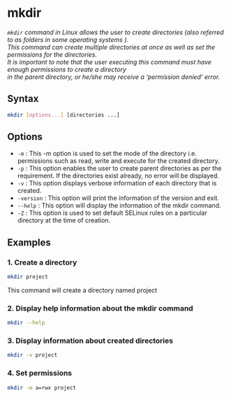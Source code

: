 # mkdir

*`mkdir` command in Linux allows the user to create directories (also referred to as folders in some operating systems ). <br/>
This command can create multiple directories at once as well as set the permissions for the directories. <br/> 
It is important to note that the user executing this command must have enough permissions to create a directory <br/> 
in the parent directory, or he/she may receive a ‘permission denied’ error.*

## Syntax
```bash 
mkdir [options...] [directories ...]
```

## Options

- `-m` : This -m option is used to set the mode of the directory i.e. permissions such as read, write and execute for the created directory.
- `-p` : This option enables the user to create parent directories as per the requirement. If the directories exist already, no error will be displayed.
- `-v` : This option displays verbose information of each directory that is created.
- `-version` : This option will print the information of the version and exit.
- `--help` : This option will display the information of the mkdir command.
- `-Z` : This option is used to set default SELinux rules on a particular directory at the time of creation.

## Examples

### 1. Create a directory
```bash
mkdir project
```
This command will create a directory named project

### 2. Display help information about the mkdir command
```bash
mkdir --help
```

### 3. Display information about created directories
```bash
mkdir -v project
```

### 4. Set permissions
```bash
mkdir -m a=rwx project
```